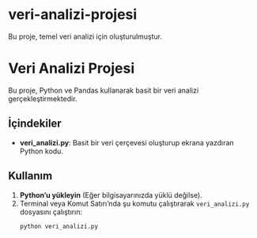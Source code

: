 # veri-analizi-projesi
Bu proje, temel veri analizi için oluşturulmuştur.

# Veri Analizi Projesi

Bu proje, Python ve Pandas kullanarak basit bir veri analizi gerçekleştirmektedir.

## İçindekiler
- **veri_analizi.py**: Basit bir veri çerçevesi oluşturup ekrana yazdıran Python kodu.

## Kullanım
1. **Python’u yükleyin** (Eğer bilgisayarınızda yüklü değilse).
2. Terminal veya Komut Satırı’nda şu komutu çalıştırarak `veri_analizi.py` dosyasını çalıştırın:
   ```bash
   python veri_analizi.py
